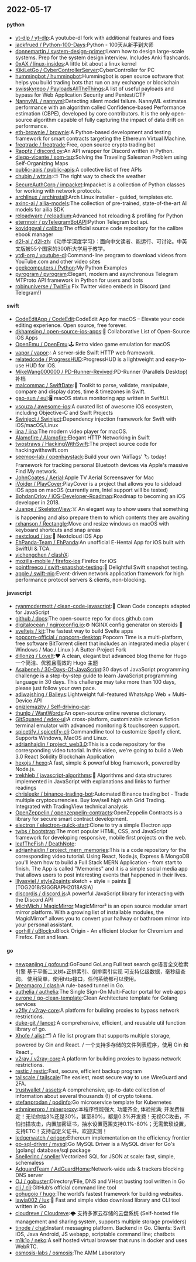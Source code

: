 ## 2022-05-17

#### python
* [yt-dlp / yt-dlp](https://github.com/yt-dlp/yt-dlp):A youtube-dl fork with additional features and fixes
* [jackfrued / Python-100-Days](https://github.com/jackfrued/Python-100-Days):Python - 100天从新手到大师
* [donnemartin / system-design-primer](https://github.com/donnemartin/system-design-primer):Learn how to design large-scale systems. Prep for the system design interview. Includes Anki flashcards.
* [0xAX / linux-insides](https://github.com/0xAX/linux-insides):A little bit about a linux kernel
* [KikiLetGo / CyberControllerServer](https://github.com/KikiLetGo/CyberControllerServer):CyberController for PC
* [hummingbot / hummingbot](https://github.com/hummingbot/hummingbot):Hummingbot is open source software that helps you build trading bots that run on any exchange or blockchain
* [swisskyrepo / PayloadsAllTheThings](https://github.com/swisskyrepo/PayloadsAllTheThings):A list of useful payloads and bypass for Web Application Security and Pentest/CTF
* [NannyML / nannyml](https://github.com/NannyML/nannyml):Detecting silent model failure. NannyML estimates performance with an algorithm called Confidence-based Performance estimation (CBPE), developed by core contributors. It is the only open-source algorithm capable of fully capturing the impact of data drift on performance.
* [eth-brownie / brownie](https://github.com/eth-brownie/brownie):A Python-based development and testing framework for smart contracts targeting the Ethereum Virtual Machine.
* [freqtrade / freqtrade](https://github.com/freqtrade/freqtrade):Free, open source crypto trading bot
* [Rapptz / discord.py](https://github.com/Rapptz/discord.py):An API wrapper for Discord written in Python.
* [diego-vicente / som-tsp](https://github.com/diego-vicente/som-tsp):Solving the Traveling Salesman Problem using Self-Organizing Maps
* [public-apis / public-apis](https://github.com/public-apis/public-apis):A collective list of free APIs
* [chubin / wttr.in](https://github.com/chubin/wttr.in):⛅
The right way to check the weather
* [SecureAuthCorp / impacket](https://github.com/SecureAuthCorp/impacket):Impacket is a collection of Python classes for working with network protocols.
* [archlinux / archinstall](https://github.com/archlinux/archinstall):Arch Linux installer - guided, templates etc.
* [axinc-ai / ailia-models](https://github.com/axinc-ai/ailia-models):The collection of pre-trained, state-of-the-art AI models for ailia SDK
* [reloadware / reloadium](https://github.com/reloadware/reloadium):Advanced hot reloading & profiling for Python
* [eternnoir / pyTelegramBotAPI](https://github.com/eternnoir/pyTelegramBotAPI):Python Telegram bot api.
* [kovidgoyal / calibre](https://github.com/kovidgoyal/calibre):The official source code repository for the calibre ebook manager
* [d2l-ai / d2l-zh](https://github.com/d2l-ai/d2l-zh):《动手学深度学习》：面向中文读者、能运行、可讨论。中英文版被55个国家的300所大学用于教学。
* [ytdl-org / youtube-dl](https://github.com/ytdl-org/youtube-dl):Command-line program to download videos from YouTube.com and other video sites
* [geekcomputers / Python](https://github.com/geekcomputers/Python):My Python Examples
* [pyrogram / pyrogram](https://github.com/pyrogram/pyrogram):Elegant, modern and asynchronous Telegram MTProto API framework in Python for users and bots
* [robinuniverse / TwitFix](https://github.com/robinuniverse/TwitFix):Fix Twitter video embeds in Discord (and Telegram!)

#### swift
* [CodeEditApp / CodeEdit](https://github.com/CodeEditApp/CodeEdit):CodeEdit App for macOS – Elevate your code editing experience. Open source, free forever.
* [dkhamsing / open-source-ios-apps](https://github.com/dkhamsing/open-source-ios-apps):📱
Collaborative List of Open-Source iOS Apps
* [OpenEmu / OpenEmu](https://github.com/OpenEmu/OpenEmu):🕹
Retro video game emulation for macOS
* [vapor / vapor](https://github.com/vapor/vapor):💧
A server-side Swift HTTP web framework.
* [relatedcode / ProgressHUD](https://github.com/relatedcode/ProgressHUD):ProgressHUD is a lightweight and easy-to-use HUD for iOS.
* [MikeWang000000 / PD-Runner-Revived](https://github.com/MikeWang000000/PD-Runner-Revived):PD-Runner (Parallels Desktop) 补档
* [malcommac / SwiftDate](https://github.com/malcommac/SwiftDate):🐔
Toolkit to parse, validate, manipulate, compare and display dates, time & timezones in Swift.
* [gao-sun / eul](https://github.com/gao-sun/eul):🖥️
macOS status monitoring app written in SwiftUI.
* [vsouza / awesome-ios](https://github.com/vsouza/awesome-ios):A curated list of awesome iOS ecosystem, including Objective-C and Swift Projects
* [Swinject / Swinject](https://github.com/Swinject/Swinject):Dependency injection framework for Swift with iOS/macOS/Linux
* [iina / iina](https://github.com/iina/iina):The modern video player for macOS.
* [Alamofire / Alamofire](https://github.com/Alamofire/Alamofire):Elegant HTTP Networking in Swift
* [twostraws / HackingWithSwift](https://github.com/twostraws/HackingWithSwift):The project source code for hackingwithswift.com
* [seemoo-lab / openhaystack](https://github.com/seemoo-lab/openhaystack):Build your own 'AirTags'
🏷
today! Framework for tracking personal Bluetooth devices via Apple's massive Find My network.
* [JohnCoates / Aerial](https://github.com/JohnCoates/Aerial):Apple TV Aerial Screensaver for Mac
* [iVoider / PlayCover](https://github.com/iVoider/PlayCover):PlayCover is a project that allows you to sideload iOS apps on macOS (currently arm, Intel support will be tested)
* [BohdanOrlov / iOS-Developer-Roadmap](https://github.com/BohdanOrlov/iOS-Developer-Roadmap):Roadmap to becoming an iOS developer in 2018.
* [Juanpe / SkeletonView](https://github.com/Juanpe/SkeletonView):☠️
An elegant way to show users that something is happening and also prepare them to which contents they are awaiting
* [rxhanson / Rectangle](https://github.com/rxhanson/Rectangle):Move and resize windows on macOS with keyboard shortcuts and snap areas
* [nextcloud / ios](https://github.com/nextcloud/ios):📱
Nextcloud iOS App
* [EhPanda-Team / EhPanda](https://github.com/EhPanda-Team/EhPanda):An unofficial E-Hentai App for iOS built with SwiftUI & TCA.
* [yichengchen / clashX](https://github.com/yichengchen/clashX):
* [mozilla-mobile / firefox-ios](https://github.com/mozilla-mobile/firefox-ios):Firefox for iOS
* [pointfreeco / swift-snapshot-testing](https://github.com/pointfreeco/swift-snapshot-testing):📸
Delightful Swift snapshot testing.
* [apple / swift-nio](https://github.com/apple/swift-nio):Event-driven network application framework for high performance protocol servers & clients, non-blocking.

#### javascript
* [ryanmcdermott / clean-code-javascript](https://github.com/ryanmcdermott/clean-code-javascript):🛁
Clean Code concepts adapted for JavaScript
* [github / docs](https://github.com/github/docs):The open-source repo for docs.github.com
* [digitalocean / nginxconfig.io](https://github.com/digitalocean/nginxconfig.io):⚙️
NGINX config generator on steroids
💉
* [sveltejs / kit](https://github.com/sveltejs/kit):The fastest way to build Svelte apps
* [popcorn-official / popcorn-desktop](https://github.com/popcorn-official/popcorn-desktop):Popcorn Time is a multi-platform, free software BitTorrent client that includes an integrated media player ( Windows / Mac / Linux ) A Butter-Project Fork
* [dillonzq / LoveIt](https://github.com/dillonzq/LoveIt):❤️
A clean, elegant but advanced blog theme for Hugo 一个简洁、优雅且高效的 Hugo 主题
* [Asabeneh / 30-Days-Of-JavaScript](https://github.com/Asabeneh/30-Days-Of-JavaScript):30 days of JavaScript programming challenge is a step-by-step guide to learn JavaScript programming language in 30 days. This challenge may take more than 100 days, please just follow your own pace.
* [adiwajshing / Baileys](https://github.com/adiwajshing/Baileys):Lightweight full-featured WhatsApp Web + Multi-Device API
* [gniziemazity / Self-driving-car](https://github.com/gniziemazity/Self-driving-car):
* [thunlp / WantWords](https://github.com/thunlp/WantWords):An open-source online reverse dictionary.
* [GitSquared / edex-ui](https://github.com/GitSquared/edex-ui):A cross-platform, customizable science fiction terminal emulator with advanced monitoring & touchscreen support.
* [spicetify / spicetify-cli](https://github.com/spicetify/spicetify-cli):Commandline tool to customize Spotify client. Supports Windows, MacOS and Linux.
* [adrianhajdin / project_web3.0](https://github.com/adrianhajdin/project_web3.0):This is a code repository for the corresponding video tutorial. In this video, we're going to build a Web 3.0 React Solidity Blockchain Application
* [hexojs / hexo](https://github.com/hexojs/hexo):A fast, simple & powerful blog framework, powered by Node.js.
* [trekhleb / javascript-algorithms](https://github.com/trekhleb/javascript-algorithms):📝
Algorithms and data structures implemented in JavaScript with explanations and links to further readings
* [chrisleekr / binance-trading-bot](https://github.com/chrisleekr/binance-trading-bot):Automated Binance trading bot - Trade multiple cryptocurrencies. Buy low/sell high with Grid Trading. Integrated with TradingView technical analysis
* [OpenZeppelin / openzeppelin-contracts](https://github.com/OpenZeppelin/openzeppelin-contracts):OpenZeppelin Contracts is a library for secure smart contract development.
* [electron / electron-quick-start](https://github.com/electron/electron-quick-start):Clone to try a simple Electron app
* [twbs / bootstrap](https://github.com/twbs/bootstrap):The most popular HTML, CSS, and JavaScript framework for developing responsive, mobile first projects on the web.
* [leafTheFish / DeathNote](https://github.com/leafTheFish/DeathNote):
* [adrianhajdin / project_mern_memories](https://github.com/adrianhajdin/project_mern_memories):This is a code repository for the corresponding video tutorial. Using React, Node.js, Express & MongoDB you'll learn how to build a Full Stack MERN Application - from start to finish. The App is called "Memories" and it is a simple social media app that allows users to post interesting events that happened in their lives.
* [lllyasviel / style2paints](https://github.com/lllyasviel/style2paints):sketch + style = paints
🎨
(TOG2018/SIGGRAPH2018ASIA)
* [discordjs / discord.js](https://github.com/discordjs/discord.js):A powerful JavaScript library for interacting with the Discord API
* [MichMich / MagicMirror](https://github.com/MichMich/MagicMirror):MagicMirror² is an open source modular smart mirror platform. With a growing list of installable modules, the MagicMirror² allows you to convert your hallway or bathroom mirror into your personal assistant.
* [gorhill / uBlock](https://github.com/gorhill/uBlock):uBlock Origin - An efficient blocker for Chromium and Firefox. Fast and lean.

#### go
* [newpanjing / gofound](https://github.com/newpanjing/gofound):GoFound GoLang Full text search go语言全文检索引擎 基于平衡二叉树+正排索引、倒排索引实现 可支持亿级数据，毫秒级查询。 使用简单，使用http接口，任何系统都可以使用。
* [Dreamacro / clash](https://github.com/Dreamacro/clash):A rule-based tunnel in Go.
* [authelia / authelia](https://github.com/authelia/authelia):The Single Sign-On Multi-Factor portal for web apps
* [evrone / go-clean-template](https://github.com/evrone/go-clean-template):Clean Architecture template for Golang services
* [v2fly / v2ray-core](https://github.com/v2fly/v2ray-core):A platform for building proxies to bypass network restrictions.
* [duke-git / lancet](https://github.com/duke-git/lancet):A comprehensive, efficient, and reusable util function library of go.
* [Xhofe / alist](https://github.com/Xhofe/alist):🗂️
A file list program that supports multiple storage, powered by Gin and React. / 一个支持多存储的文件列表程序，使用 Gin 和 React 。
* [v2ray / v2ray-core](https://github.com/v2ray/v2ray-core):A platform for building proxies to bypass network restrictions.
* [restic / restic](https://github.com/restic/restic):Fast, secure, efficient backup program
* [tailscale / tailscale](https://github.com/tailscale/tailscale):The easiest, most secure way to use WireGuard and 2FA.
* [trustwallet / assets](https://github.com/trustwallet/assets):A comprehensive, up-to-date collection of information about several thousands (!) of crypto tokens.
* [stefanprodan / podinfo](https://github.com/stefanprodan/podinfo):Go microservice template for Kubernetes
* [ethminerpro / minerproxy](https://github.com/ethminerpro/minerproxy):本程序性能强大, 功能齐全, 体验拉满; 开发费恒定！无论你抽3%还是30%，甚至80%，都是0.3%开发费！无视CC攻击，不怕扫描攻击，内置加密证书，抽水设置范围支持0.1%-80%；无需繁琐设置，支持ETC！支持自定义证书，欢迎实测！
* [ledgerwatch / erigon](https://github.com/ledgerwatch/erigon):Ethereum implementation on the efficiency frontier
* [go-sql-driver / mysql](https://github.com/go-sql-driver/mysql):Go MySQL Driver is a MySQL driver for Go's (golang) database/sql package
* [SnellerInc / sneller](https://github.com/SnellerInc/sneller):Vectorized SQL for JSON at scale: fast, simple, schemaless
* [AdguardTeam / AdGuardHome](https://github.com/AdguardTeam/AdGuardHome):Network-wide ads & trackers blocking DNS server
* [OJ / gobuster](https://github.com/OJ/gobuster):Directory/File, DNS and VHost busting tool written in Go
* [cli / cli](https://github.com/cli/cli):GitHub’s official command line tool
* [gohugoio / hugo](https://github.com/gohugoio/hugo):The world’s fastest framework for building websites.
* [iawia002 / lux](https://github.com/iawia002/lux):👾
Fast and simple video download library and CLI tool written in Go
* [cloudreve / Cloudreve](https://github.com/cloudreve/Cloudreve):🌩
支持多家云存储的云盘系统 (Self-hosted file management and sharing system, supports multiple storage providers)
* [tinode / chat](https://github.com/tinode/chat):Instant messaging platform. Backend in Go. Clients: Swift iOS, Java Android, JS webapp, scriptable command line; chatbots
* [m1k1o / neko](https://github.com/m1k1o/neko):A self hosted virtual browser that runs in docker and uses WebRTC.
* [osmosis-labs / osmosis](https://github.com/osmosis-labs/osmosis):The AMM Laboratory
